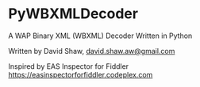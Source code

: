 PyWBXMLDecoder
==============

A WAP Binary XML (WBXML) Decoder Written in Python

Written by David Shaw, david.shaw.aw@gmail.com

Inspired by EAS Inspector for Fiddler
https://easinspectorforfiddler.codeplex.com

